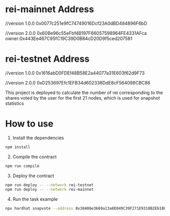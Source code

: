 # rei-mainnet Address
//version 1.0.0
0x0077c251e9fC74749016Dcf23A0dBD484896F6bD

//version 2.0.0
0x60Be96c55eFbf4B197F66057598964FE4331AFca
owner:0x443Ee467C95fC19C39D0B84cD20D9f5ced207581

# rei-testnet Address
//version 1.0.0
0x1616abD0FDEf48B58E2a44077a31E603f62d9F73

//version 2.0.0
0xD253697Efc1EFB34d602338DdE8cF564098CBC86


This project is deployed to calculate the number of rei corresponding to the shares voted by the user for the first 21 nodes, which is used for snapshot statistics

# How to use

1. Install the dependencies

```bash
npm install
```

2. Compile the contract

```bash
npm run compile
```


3. Deploy the contract

```bash
npm run deploy -- --network rei-testnet
npm run deploy -- --network rei-mainnet
```

4. Run the task example

```bash
npx hardhat snapvote --address 0x38486e3669a13a8E049C39F271E9318B2Eb18B3b --network rei-testnet
```